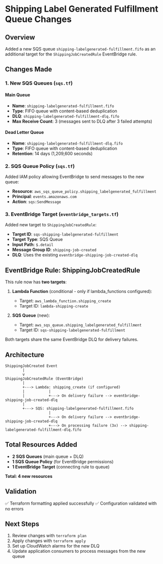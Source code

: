 # Shipping Label Generated Fulfillment Queue Changes

## Overview
Added a new SQS queue `shipping-labelgenerated-fulfillment.fifo` as an additional target for the `ShippingJobCreatedRule` EventBridge rule.

## Changes Made

### 1. New SQS Queues (`sqs.tf`)

#### Main Queue
- **Name**: `shipping-labelgenerated-fulfillment.fifo`
- **Type**: FIFO queue with content-based deduplication
- **DLQ**: `shipping-labelgenerated-fulfillment-dlq.fifo`
- **Max Receive Count**: 3 (messages sent to DLQ after 3 failed attempts)

#### Dead Letter Queue
- **Name**: `shipping-labelgenerated-fulfillment-dlq.fifo`
- **Type**: FIFO queue with content-based deduplication
- **Retention**: 14 days (1,209,600 seconds)

### 2. SQS Queue Policy (`sqs.tf`)
Added IAM policy allowing EventBridge to send messages to the new queue:
- **Resource**: `aws_sqs_queue_policy.shipping_labelgenerated_fulfillment`
- **Principal**: `events.amazonaws.com`
- **Action**: `sqs:SendMessage`

### 3. EventBridge Target (`eventbridge_targets.tf`)
Added new target to `ShippingJobCreatedRule`:
- **Target ID**: `sqs-shipping-labelgenerated-fulfillment`
- **Target Type**: SQS Queue
- **Input Path**: `$.detail`
- **Message Group ID**: `shipping-job-created`
- **DLQ**: Uses the existing `eventbridge-shipping-job-created-dlq`

## EventBridge Rule: ShippingJobCreatedRule

This rule now has **two targets**:

1. **Lambda Function** (conditional - only if lambda_functions configured):
   - Target: `aws_lambda_function.shipping_create`
   - Target ID: `lambda-shipping-create`

2. **SQS Queue** (new):
   - Target: `aws_sqs_queue.shipping_labelgenerated_fulfillment`
   - Target ID: `sqs-shipping-labelgenerated-fulfillment`

Both targets share the same EventBridge DLQ for delivery failures.

## Architecture

```
ShippingJobCreated Event
        |
        v
ShippingJobCreatedRule (EventBridge)
        |
        +---> Lambda: shipping_create (if configured)
        |           |
        |           +---> On delivery failure --> eventbridge-shipping-job-created-dlq
        |
        +---> SQS: shipping-labelgenerated-fulfillment.fifo
                    |
                    +---> On delivery failure --> eventbridge-shipping-job-created-dlq
                    +---> On processing failure (3x) --> shipping-labelgenerated-fulfillment-dlq.fifo
```

## Total Resources Added

- **2 SQS Queues** (main queue + DLQ)
- **1 SQS Queue Policy** (for EventBridge permissions)
- **1 EventBridge Target** (connecting rule to queue)

**Total: 4 new resources**

## Validation

✅ Terraform formatting applied successfully
✅ Configuration validated with no errors

## Next Steps

1. Review changes with `terraform plan`
2. Apply changes with `terraform apply`
3. Set up CloudWatch alarms for the new DLQ
4. Update application consumers to process messages from the new queue

